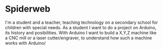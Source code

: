 # Spiderweb

I'm a student and a teacher, teaching technology on a secondary school for children with special needs. 
As a student I want to do a project on Arduino, its history and posibilities.
With Arduino I want to build a X,Y,Z machine like a CNC mill or a laser cutter/engraver, to understand how such a machine works with Arduino/

